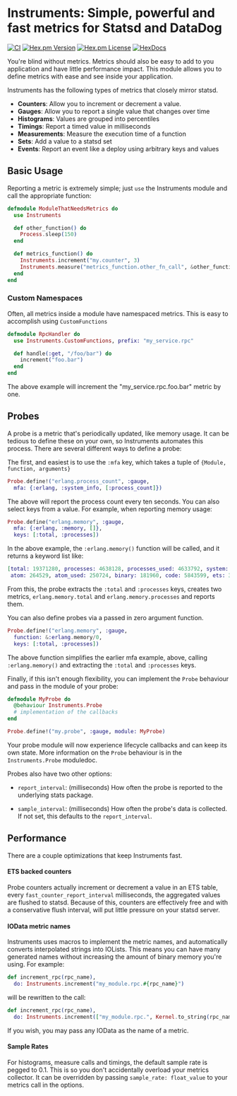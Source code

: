 # Instruments: Simple, powerful and fast metrics for Statsd and DataDog

[![CI](https://github.com/discord/instruments/workflows/CI/badge.svg)](https://github.com/discord/instruments/actions)
[![Hex.pm Version](http://img.shields.io/hexpm/v/instruments.svg?style=flat)](https://hex.pm/packages/instruments)
[![Hex.pm License](http://img.shields.io/hexpm/l/instruments.svg?style=flat)](https://hex.pm/packages/instruments)
[![HexDocs](https://img.shields.io/badge/HexDocs-Yes-blue)](https://hexdocs.pm/instruments)

You're blind without metrics. Metrics should also be easy to add to you application
and have little performance impact. This module allows you to define metrics
with ease and see inside your application.

Instruments has the following types of metrics that closely mirror statsd.

  * **Counters**: Allow you to increment or decrement a value.
  * **Gauges**: Allow you to report a single value that changes over time
  * **Histograms**: Values are grouped into percentiles
  * **Timings**: Report a timed value in milliseconds
  * **Measurements**: Measure the execution time of a function
  * **Sets**: Add a value to a statsd set
  * **Events**: Report an event like a deploy using arbitrary keys and values


## Basic Usage

Reporting a metric is extremely simple; just `use` the Instruments module and call the
appropriate function:

```elixir
defmodule ModuleThatNeedsMetrics do
  use Instruments

  def other_function() do
    Process.sleep(150)
  end

  def metrics_function() do
    Instruments.increment("my.counter", 3)
    Instruments.measure("metrics_function.other_fn_call", &other_function/0)
  end
end
```

### Custom Namespaces
Often, all metrics inside a module have namespaced metrics. This is easy to accomplish
using `CustomFunctions`

```elixir
defmodule RpcHandler do
  use Instruments.CustomFunctions, prefix: "my_service.rpc"

  def handle(:get, "/foo/bar") do
    increment("foo.bar")
  end
end
```

The above example will increment the "my_service.rpc.foo.bar" metric by one.

## Probes
A probe is a metric that's periodically updated, like memory usage. It can be
tedious to define these on your own, so Instruments automates this process.
There are several different ways to define a probe:

The first, and easiest is to use the `:mfa` key, which takes a tuple of
`{Module, function, arguments}`

```elixir
Probe.define!("erlang.process_count", :gauge,
  mfa: {:erlang, :system_info, [:process_count]})
```

The above will report the process count every ten seconds.
You can also select keys from a value. For example, when reporting memory usage:

```elixir
Probe.define("erlang.memory", :gauge,
  mfa: {:erlang, :memory, []},
  keys: [:total, :processes])
```

In the above example, the `:erlang.memory()` function will be called, and it returns a
keyword list like:

```elixir
[total: 19371280, processes: 4638128, processes_used: 4633792, system: 14733152,
 atom: 264529, atom_used: 250724, binary: 181960, code: 5843599, ets: 383504]
```

From this, the probe extracts the `:total` and `:processes` keys, creates two metrics,
`erlang.memory.total` and `erlang.memory.processes` and reports them.

You can also define probes via a passed in zero argument function.

```elixir
Probe.define!("erlang.memory", :gauge,
  function: &:erlang.memory/0,
  keys: [:total, :processes])
```

The above function simplifies the earlier mfa example, above, calling `:erlang.memory()`
and extracting the `:total` and `:processes` keys.

Finally, if this isn't enough flexibility, you can implement the `Probe` behaviour and
pass in the module of your probe:

```elixir
defmodule MyProbe do
  @behaviour Instruments.Probe
  # implementation of the callbacks
end

Probe.define!("my.probe", :gauge, module: MyProbe)
```

Your probe module will now experience lifecycle callbacks and can keep its own state.
More information on the `Probe` behaviour is in the `Instruments.Probe` moduledoc.

Probes also have two other options:

  * `report_interval`: (milliseconds) How often the probe is reported to the
     underlying stats package.

  * `sample_interval`: (milliseconds) How often the probe's data is collected.
     If not set, this defaults to the `report_interval`.

## Performance

There are a couple optimizations that keep Instruments fast.

#### ETS backed counters
Probe counters actually increment or decrement a value in an ETS table, every
`fast_counter_report_interval` milliseconds, the aggregated values are flushed to
statsd. Because of this, counters are effectively free and with a conservative flush interval,
will put little pressure on your statsd server.

#### IOData metric names

Instruments uses macros to implement the metric names, and automatically converts interpolated
strings into IOLists. This means you can have many generated names without increasing the
amount of binary memory you're using. For example:

```elixir
def increment_rpc(rpc_name),
  do: Instruments.increment("my_module.rpc.#{rpc_name}")
```

will be rewritten to the call:

```elixir
def increment_rpc(rpc_name),
  do: Instruments.increment(["my_module.rpc.", Kernel.to_string(rpc_name)])
```

If you wish, you may pass any IOData as the name of a metric.

#### Sample Rates
For histograms, measure calls and timings, the default sample rate is pegged to 0.1.
This is so you don't accidentally overload your metrics collector. It can be
overridden by passing `sample_rate: float_value` to your metrics call in the
options.
